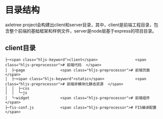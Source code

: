 # 目录结构

axletree project会构建出client和server目录，其中，client是前端工程目录，包含整个前端的基础框架和样例文件，server是node层基于express的项目目录。

## client目录

    ├─<span class="hljs-keyword">client</span>                 <span class="hljs-preprocessor"># 前端代码  </span>
    │  ├─page                <span class="hljs-preprocessor"># 前端页面  </span>
    │  ├─<span class="hljs-keyword">static</span>              <span class="hljs-preprocessor"># 前端非模块化静态资源  </span>
    │  │  ├─css  
    │  │  └─js  
    │  └─widget              <span class="hljs-preprocessor"># 前端组件  </span>
    ├─fis-conf.js            <span class="hljs-preprocessor"># FIS编译配置</span>
    